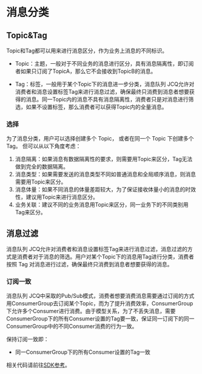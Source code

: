 # 消息分类
## Topic&Tag

Topic和Tag都可以用来进行消息区分，作为业务上消息的不同标识。

- Topic：主题，一般对于不同业务的消息进行区分，具有消息隔离性，即订阅者如果只订阅了TopicA，那么它不会接收到TopicB的消息。

- Tag：标签，一般用于某个Topic下的消息进一步分类，消息队列 JCQ允许对消费者和消息设置标签Tag来进行消息过滤，确保最终只消费到消息者想要获得的消息。同一Topic内的消息不具有消息隔离性，消费者只是对消息进行筛选，如果不设置标签，那么消费者可以获得Topic内的全量消息。

### 选择

为了消息分类，用户可以选择创建多个 Topic， 或者在同一个 Topic 下创建多个 Tag。 但可以从以下角度考虑：

1. 消息隔离：如果消息有数据隔离性的要求，则需要用Topic来区分，Tag无法做到完全的数据隔离。
2. 消息类型：如果需要发送的消息类型不同如普通消息和全局顺序消息，则消息需要用Topic来区分。
3. 消息体量：如果不同消息的体量差距较大，为了保证接收体量小的消息的时效性，建议用Topic来进行消息区分。
4. 业务关联：建议不同的业务消息用Topic来区分，同一业务下的不同类别用Tag来区分。



## 消息过滤

消息队列 JCQ允许对消费者和消息设置标签Tag来进行消息过滤，消息过滤的方式是消费者对于消息的筛选。用户对某个Topic下的消息用Tag进行分类，消费者按照 Tag 对消息进行过滤，确保最终只消费到消息者想要获得的消息。

### 订阅一致

消息队列 JCQ中采取的Pub/Sub模式，消费者想要消费消息需要通过订阅的方式用ConsumerGroup去订阅某个Topic，而为了提升消费效率，ConsumerGroup下允许多个Consumer进行消费。由于模型关系，为了不丢失消息，需要ConsumerGroup下的所有Consumer设置的Tag要一致，保证同一订阅下的同一ConsumerGroup中的不同Consumer消费的行为一致。

保持订阅一致即：
- 同一ConsumerGroup下的所有Consumer设置的Tag一致

相关代码请前往[SDK参考](https://docs.jdcloud.com/cn/message-queue/produce-standard-message)。

